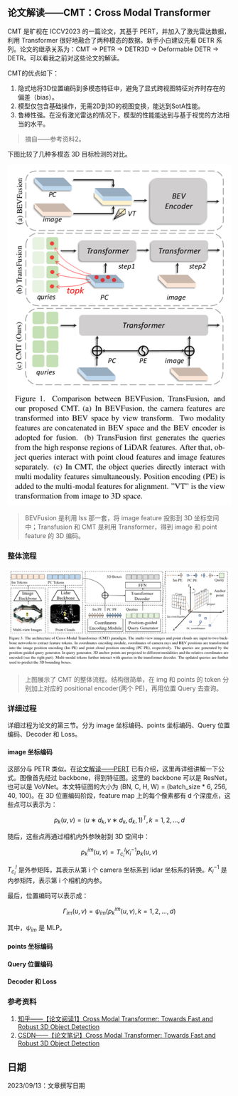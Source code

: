 ## 论文解读——CMT：Cross Modal Transformer

CMT 是旷视在 ICCV2023 的一篇论文，其基于 PERT，并加入了激光雷达数据，利用 Transformer 很好地融合了两种模态的数据。新手小白建议先看 DETR 系列。论文的继承关系为：CMT -> PETR -> DETR3D -> Deformable DETR -> DETR。可以看我之前对这些论文的解读。

CMT的优点如下：

1. 隐式地将3D位置编码到多模态特征中，避免了显式跨视图特征对齐时存在的偏差（bias）。
2. 模型仅包含基础操作，无需2D到3D的视图变换，能达到SotA性能。
3. 鲁棒性强。在没有激光雷达的情况下，模型的性能能达到与基于视觉的方法相当的水平。

> 摘自——参考资料2。

下图比较了几种多模态 3D 目标检测的对比。

![1694498920797](image/CMT_paper/cmt_1.png)

> BEVFusion 是利用 lss 那一套，将 image feature 投影到 3D 坐标空间中；Transfusion 和 CMT 是利用 Transformer，得到 image 和 point feature 的 3D 编码。

### 整体流程

![1694499166378](image/CMT_paper/cmt_2.png)

> 上图展示了 CMT 的整体流程。结构很简单，在 img 和 points 的 token 分别加上对应的 positional encoder(两个 PE)，再用位置 Query 去查询。

### 详细过程

详细过程为论文的第三节。分为 image 坐标编码、points 坐标编码、Query 位置编码、Decoder 和 Loss。

#### image 坐标编码

这部分与 PETR 类似。在[论文解读——PERT](2023_09/PETR_paper/PETR_paper.md) 已有介绍，这里再详细讲解一下公式。图像首先经过 backbone，得到特征图。这里的 backbone 可以是 ResNet，也可以是 VoVNet。本文特征图的大小为 (BN, C, H, W) = (batch_size * 6, 256, 40, 100)。在 3D 位置编码阶段，feature map 上的每个像素都有 d 个深度点，这些点可以表示为：

$$
{p_k (u, v) = (u ∗ d_k , v ∗ d_k , d_k , 1)^T , k = 1, 2, ..., d}
$$

随后，这些点再通过相机内外参映射到 3D 空间中：

$$
p^{im}_k (u, v) = T_{c_i}^l K_i^{-1} p_k (u, v)
$$

$T_{c_i}^l$ 是外参矩阵，其表示从第 i 个 camera 坐标系到 lidar 坐标系的转换。$K_i^{-1}$ 是内参矩阵，表示第 i 个相机的内参。

最后，位置编码可以表示成：

$$
Γ_{im} (u, v) = ψ_{im} ({p^{im}_k (u, v),k = 1, 2, ..., d})
$$

其中，$ψ_{im}$ 是 MLP。

#### points 坐标编码


#### Query 位置编码

#### Decoder 和 Loss

### 参考资料

1. [知乎——【论文阅读1】Cross Modal Transformer: Towards Fast and Robust 3D Object Detection](https://zhuanlan.zhihu.com/p/647627947)
2. [CSDN——【论文笔记】Cross Modal Transformer: Towards Fast and Robust 3D Object Detection](https://blog.csdn.net/weixin_45657478/article/details/132129501)

## 日期

2023/09/13：文章撰写日期

